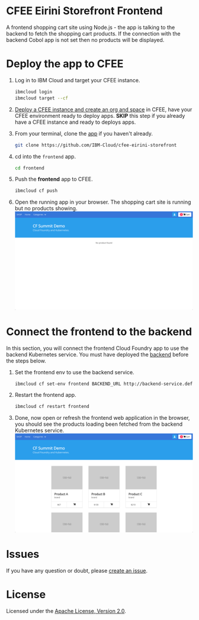 # CFEE Eirini Storefront Frontend
A frontend shopping cart site using Node.js - the app is talking to the backend to fetch the shopping cart products. If the connection with the backend Cobol app is not set then no products will be displayed. 

# Deploy the app to CFEE

1. Log in to IBM Cloud and target your CFEE instance.

   ```bash
   ibmcloud login
   ibmcloud target --cf
   ```


1. [Deploy a CFEE instance and create an org and space](https://cloud.ibm.com/docs/tutorials?topic=solution-tutorials-isolated-cloud-foundry-enterprise-apps) in CFEE, have your CFEE environment ready to deploy apps. **SKIP** this step if you already have a CFEE instance and ready to deploys apps.

1. From your terminal, clone the [app](https://github.com/IBM-Cloud/cfee-eirini-storefront) if you haven't already.

   ```bash
   git clone https://github.com/IBM-Cloud/cfee-eirini-storefront
   ```

1. cd into the `frontend` app.

   ```bash
   cd frontend
   ```

1. Push the **frontend** app to CFEE.

   ```bash
   ibmcloud cf push
   ```

1. Open the running app in your browser. The shopping cart site is running but no products showing. ![](../MD-images/noProducts.png)

# Connect the frontend to the backend

In this section, you will connect the frontend Cloud Foundry app to use the backend Kubernetes service. You must have deployed the [backend](https://github.com/IBM-Cloud/cfee-eirini-storefront/tree/master/backend) before the steps below. 

1. Set the frontend env to use the backend service.

   ```bash
   ibmcloud cf set-env frontend BACKEND_URL http://backend-service.default.svc.cluster.local:8080
   ```

1. Restart the frontend app.

   ```bash
   ibmcloud cf restart frontend
   ```

1. Done, now open or refresh the frontend web application in the browser, you should see the products loading been fetched from the backend Kubernetes service. ![](../MD-images/withProducts.png)

# Issues

If you have any question or doubt, please [create an issue](https://github.com/IBM-Cloud/cfee-eirini-storefront/issues).


# License

Licensed under the [Apache License, Version 2.0](http://www.apache.org/licenses/LICENSE-2.0).